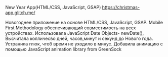 New Year App(HTML/CSS, JavaScript, GSAP)  https://christmas-app.glitch.me/

Новогоднее приложение на основе HTML/CSS, JavaScript, GSAP.
Mobile First Methodology обеспечивающий совместимость на всех устройствах.
Использовала JavaScript Date Objects- newDate(), Высчитала колличесво дней, часов,минут и секунд до Нового года.
Устранила глюк, чтоб время не уходило в минус.
Добавила анимацию с помощью JavaScript animation library from GreenSock


